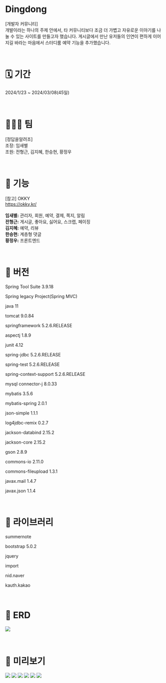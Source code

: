 # Dingdong
[개발자 커뮤니티]<br>
개발이라는 하나의 주제 안에서, 타 커뮤니티보다 조금 더 가볍고 자유로운 이야기를 나눌 수 있는 사이트를 만들고자 했습니다. 게시글에서 만난 유저들의 인연이 편하게 이어지길 바라는 마음에서 스터디룸 예약 기능을 추가했습니다.

<br>

# 🗓 ️기간
2024/1/23 ~ 2024/03/08(45일)

<br>

# 🧑‍🤝‍🧑 팀
[정답을알려조]<br>
조장: 임새별<br>
조원: 전형근, 김지혜, 한승현, 황정우

<br>

# 📌 기능
[참고] OKKY<br>
https://okky.kr/
<br>
<br>
**임새별:** 관리자, 회원, 예약, 결제, 쪽지, 알림
<br>
**전형근:** 게시글, 좋아요, 싫어요, 스크랩, 페이징
<br>
**김지혜:** 예약, 리뷰
<br>
**한승현:** 계층형 댓글
<br>
**황정우:** 프론트엔드

<br>

# 📌 버전
Spring Tool Suite 3.9.18

Spring legacy Project(Spring MVC)

java 11

tomcat 9.0.84

springframework 5.2.6.RELEASE

aspectj 1.8.9

junit 4.12

spring-jdbc  5.2.6.RELEASE

spring-test  5.2.6.RELEASE

spring-context-support 5.2.6.RELEASE

mysql connector-j 8.0.33

mybatis 3.5.6

mybatis-spring 2.0.1

json-simple 1.1.1

log4jdbc-remix 0.2.7

jackson-databind 2.15.2

jackson-core 2.15.2

gson 2.8.9

commons-io 2.11.0

commons-fileupload 1.3.1

javax.mail 1.4.7

javax.json 1.1.4

<br>

# 📌 라이브러리
summernote

bootstrap 5.0.2

jquery

import

nid.naver

kauth.kakao

<br>

# 📌 ERD
<img src="https://github.com/bbbyeol01/dingdong/assets/145461705/8639ee77-e343-4fa1-871f-a07424c92c25">

<br>
<br>
<br>

# 📌 미리보기
<img src="https://github.com/bbbyeol01/dingdong/assets/145461705/0bcf462d-7088-4684-8557-5bb4b3920ed3">
<img src="https://github.com/bbbyeol01/dingdong/assets/145461705/6434b02c-6eee-4323-8bdf-a3e7feb15acf">
<img src="https://github.com/bbbyeol01/dingdong/assets/145461705/433c55b5-a248-443a-bcff-f428b67f14f6">
<img src="https://github.com/bbbyeol01/dingdong/assets/145461705/9286b6a5-848d-45d1-9e3e-9f61164d7f63">
<img src="https://github.com/bbbyeol01/dingdong/assets/145461705/9efc7663-ba5a-4239-a762-ed3e726e7a8f">
<img src="https://github.com/bbbyeol01/dingdong/assets/145461705/e085ffc3-e1a2-4773-890c-1b6f5262c1a8">